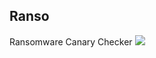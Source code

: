 ## Ranso
Ransomware Canary Checker
![](https://nabyte.com/imgs/49bdd383b24a710b6b4d6654f0e987ee88ef7b56Capture.png)
